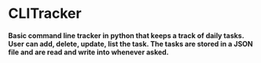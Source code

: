 # CLITracker
#### Basic command line tracker in python that keeps a track of daily tasks. User can add, delete, update, list the task. The tasks are stored in a JSON file and are read and write into whenever asked.
